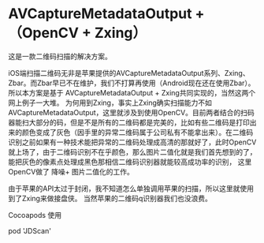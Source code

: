 # AVCaptureMetadataOutput + （OpenCV + Zxing）
 
这是一款二维码扫描的解决方案。

iOS端扫描二维码无非是苹果提供的AVCaptureMetadataOutput系列、Zxing、Zbar。而Zbar早已不在维护，我们不打算再使用（Android现在还在使用Zbar）。所以本方案是基于
AVCaptureMetadataOutput + Zxing共同实现的，当然这两个网上例子一大堆。  为何用到Zxing，事实上Zxing确实扫描能力不如AVCaptureMetadataOutput，这里就涉及到使用OpenCV。目前两者结合的扫码器能扫大部分的码，但是不是所有的二维码都是完美的，比如有些二维码是打印出来的颜色变成了灰色（因手里的异常二维码属于公司私有不能拿出来）。在二维码识别之前如果有一种技术能把异常的二维码处理成高清的那就好了，此时OpenCV就上场了，由于二维码识别不在乎颜色，那么图片二值化就是我们首先想到的了，能把灰色的像素点处理成黑色那相信二维码识别器就能较高成功率的识别， 这里OpenCV做了 降噪+ 图片二值化的工作。 

由于苹果的API太过于封闭，我不知道怎么单独调用苹果的扫描，所以这里就使用到了Zxing来做接盘侠。 当然苹果的二维码q识别器我们也没浪费。


Cocoapods 使用 

pod 'JDScan'

